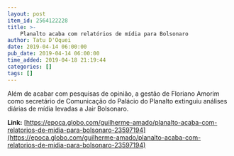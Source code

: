 ```yaml
---
layout: post
item_id: 2564122228
title: >-
    Planalto acaba com relatórios de mídia para Bolsonaro
author: Tatu D'Oquei
date: 2019-04-14 06:00:00
pub_date: 2019-04-14 06:00:00
time_added: 2019-04-18 21:19:44
categories: []
tags: []
---
```


Além de acabar com pesquisas de opinião, a gestão de Floriano Amorim como secretário de Comunicação do Palácio do Planalto extinguiu análises diárias de mídia levadas a Jair Bolsonaro.

**Link:** [https://epoca.globo.com/guilherme-amado/planalto-acaba-com-relatorios-de-midia-para-bolsonaro-23597194](https://epoca.globo.com/guilherme-amado/planalto-acaba-com-relatorios-de-midia-para-bolsonaro-23597194)


